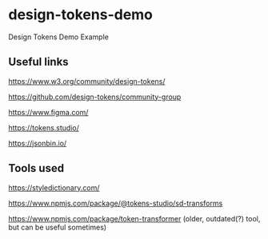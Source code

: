 # design-tokens-demo
Design Tokens Demo Example

## Useful links
https://www.w3.org/community/design-tokens/

https://github.com/design-tokens/community-group

https://www.figma.com/

https://tokens.studio/

https://jsonbin.io/

## Tools used
https://styledictionary.com/

https://www.npmjs.com/package/@tokens-studio/sd-transforms

https://www.npmjs.com/package/token-transformer (older, outdated(?) tool, but can be useful sometimes)
